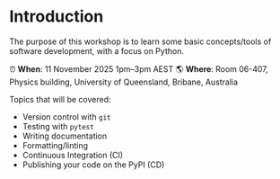 # Introduction

The purpose of this workshop is to learn some basic concepts/tools of software development, with a focus on Python.

⏰ **When**: 11 November 2025 1pm–3pm AEST
🌎 **Where**: Room 06-407, Physics building, University of Queensland, Bribane, Australia

Topics that will be covered:

- Version control with `git`
- Testing with `pytest`
- Writing documentation
- Formatting/linting
- Continuous Integration (CI)
- Publishing your code on the PyPI (CD)
